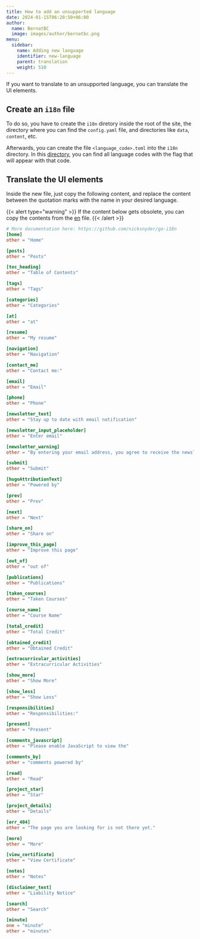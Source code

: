 ```yaml
---
title: How to add an unsupported language
date: 2024-01-15T06:20:50+06:00
author:
  name: BernatBC
  image: images/author/bernatbc.png
menu:
  sidebar:
    name: Adding new language
    identifier: new-language
    parent: translation
    weight: 510
---
```


If you want to translate to an unsupported language, you can translate the UI elements.

## Create an `i18n` file

To do so, you have to create the `i18n` diretory inside the root of the site, the directory where you can find the `config.yaml` file, and directories like `data`, `content`, etc.

Afterwards, you can create the file `<language_code>.toml` into the `i18n` directory. In this [directory](https://github.com/hugo-toha/hugo-toha.github.io/tree/gh-pages/flags/1x1), you can find all language codes with the flag that will appear with that code.

## Translate the UI elements

Inside the new file, just copy the following content, and replace the content between the quotation marks with the name in your desired language.

{{< alert type="warning" >}}
If the content below gets obsolete, you can copy the contents from the [en](https://github.com/hugo-toha/toha/blob/main/i18n/en.toml) file.
{{< /alert >}}

```toml
# More documentation here: https://github.com/nicksnyder/go-i18n
[home]
other = "Home"

[posts]
other = "Posts"

[toc_heading]
other = "Table of Contents"

[tags]
other = "Tags"

[categories]
other = "Categories"

[at]
other = "at"

[resume]
other = "My resume"

[navigation]
other = "Navigation"

[contact_me]
other = "Contact me:"

[email]
other = "Email"

[phone]
other = "Phone"

[newsletter_text]
other = "Stay up to date with email notification"

[newsletter_input_placeholder]
other = "Enter email"

[newsletter_warning]
other = "By entering your email address, you agree to receive the newsletter of this website."

[submit]
other = "Submit"

[hugoAttributionText]
other = "Powered by"

[prev]
other = "Prev"

[next]
other = "Next"

[share_on]
other = "Share on"

[improve_this_page]
other = "Improve this page"

[out_of]
other = "out of"

[publications]
other = "Publications"

[taken_courses]
other = "Taken Courses"

[course_name]
other = "Course Name"

[total_credit]
other = "Total Credit"

[obtained_credit]
other = "Obtained Credit"

[extracurricular_activities]
other = "Extracurricular Activities"

[show_more]
other = "Show More"

[show_less]
other = "Show Less"

[responsibilities]
other = "Responsibilities:"

[present]
other = "Present"

[comments_javascript]
other = "Please enable JavaScript to view the"

[comments_by]
other = "comments powered by"

[read]
other = "Read"

[project_star]
other = "Star"

[project_details]
other = "Details"

[err_404]
other = "The page you are looking for is not there yet."

[more]
other = "More"

[view_certificate]
other = "View Certificate"

[notes]
other = "Notes"

[disclaimer_text]
other = "Liability Notice"

[search]
other = "Search"

[minute]
one = "minute"
other = "minutes"
```
